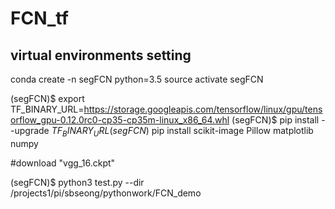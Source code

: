# FCN_tf
## virtual environments setting
conda create -n segFCN python=3.5
source activate segFCN

(segFCN)$ export TF_BINARY_URL=https://storage.googleapis.com/tensorflow/linux/gpu/tensorflow_gpu-0.12.0rc0-cp35-cp35m-linux_x86_64.whl
(segFCN)$ pip install --upgrade $TF_BINARY_URL
(segFCN)$ pip install scikit-image Pillow matplotlib numpy

#download "vgg_16.ckpt"

(segFCN)$ python3 test.py --dir /projects1/pi/sbseong/pythonwork/FCN_demo

